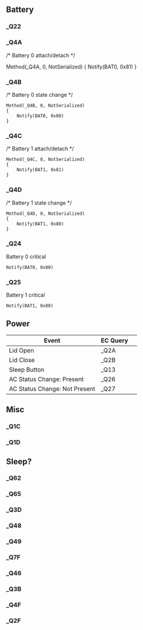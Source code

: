 ## Battery

### _Q22

### _Q4A
/* Battery 0 attach/detach */

Method(_Q4A, 0, NotSerialized)
{
	Notify(BAT0, 0x81)
}

### _Q4B
/* Battery 0 state change */
```
Method(_Q4B, 0, NotSerialized)
{
	Notify(BAT0, 0x80)
}
```

###  _Q4C
/* Battery 1 attach/detach */
```
Method(_Q4C, 0, NotSerialized)
{
	Notify(BAT1, 0x81)
}
```

### _Q4D
/* Battery 1 state change */
```
Method(_Q4D, 0, NotSerialized)
{
	Notify(BAT1, 0x80)
}
```

### _Q24
Battery 0 critical 
```
Notify(BAT0, 0x80)
```

### _Q25
Battery 1 critical 
```
Notify(BAT1, 0x80)
```

## Power

| Event                         | EC Query |   |
|-------------------------------|----------|---|
| Lid Open                      | _Q2A     |   |
| Lid Close                     | _Q2B     |   |
| Sleep Button                  | _Q13     |   |
| AC Status Change: Present     | _Q26     |   |
| AC Status Change: Not Present | _Q27     |   |

## Misc

### _Q1C

### _Q1D

## Sleep?

### _Q62

### _Q65


### _Q3D

### _Q48

### _Q49

### _Q7F

### _Q46

### _Q3B

### _Q4F

### _Q2F